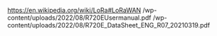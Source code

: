 https://en.wikipedia.org/wiki/LoRa#LoRaWAN
/wp-content/uploads/2022/08/R720EUsermanual.pdf
/wp-content/uploads/2022/08/R720E_DataSheet_ENG_R07_20210319.pdf

